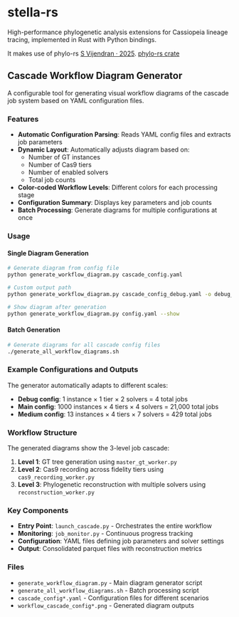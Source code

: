 # stella-rs
High-performance phylogenetic analysis extensions for Cassiopeia lineage tracing, implemented in Rust with Python bindings.

It makes use of phylo-rs [S Vijendran · 2025](https://bmcbioinformatics.biomedcentral.com/articles/10.1186/s12859-025-06234-w). [phylo-rs crate](https://crates.io/crates/phylo)

## Cascade Workflow Diagram Generator

A configurable tool for generating visual workflow diagrams of the cascade job system based on YAML configuration files.

### Features

- **Automatic Configuration Parsing**: Reads YAML config files and extracts job parameters
- **Dynamic Layout**: Automatically adjusts diagram based on:
  - Number of GT instances
  - Number of Cas9 tiers
  - Number of enabled solvers
  - Total job counts
- **Color-coded Workflow Levels**: Different colors for each processing stage
- **Configuration Summary**: Displays key parameters and job counts
- **Batch Processing**: Generate diagrams for multiple configurations at once

### Usage

#### Single Diagram Generation
```bash
# Generate diagram from config file
python generate_workflow_diagram.py cascade_config.yaml

# Custom output path
python generate_workflow_diagram.py cascade_config_debug.yaml -o debug_workflow.png

# Show diagram after generation
python generate_workflow_diagram.py config.yaml --show
```

#### Batch Generation
```bash
# Generate diagrams for all cascade config files
./generate_all_workflow_diagrams.sh
```

### Example Configurations and Outputs

The generator automatically adapts to different scales:

- **Debug config**: 1 instance × 1 tier × 2 solvers = 4 total jobs
- **Main config**: 1000 instances × 4 tiers × 4 solvers = 21,000 total jobs  
- **Medium config**: 13 instances × 4 tiers × 7 solvers = 429 total jobs

### Workflow Structure

The generated diagrams show the 3-level job cascade:

1. **Level 1**: GT tree generation using `master_gt_worker.py`
2. **Level 2**: Cas9 recording across fidelity tiers using `cas9_recording_worker.py`
3. **Level 3**: Phylogenetic reconstruction with multiple solvers using `reconstruction_worker.py`

### Key Components

- **Entry Point**: `launch_cascade.py` - Orchestrates the entire workflow
- **Monitoring**: `job_monitor.py` - Continuous progress tracking
- **Configuration**: YAML files defining job parameters and solver settings
- **Output**: Consolidated parquet files with reconstruction metrics

### Files

- `generate_workflow_diagram.py` - Main diagram generator script
- `generate_all_workflow_diagrams.sh` - Batch processing script
- `cascade_config*.yaml` - Configuration files for different scenarios
- `workflow_cascade_config*.png` - Generated diagram outputs



